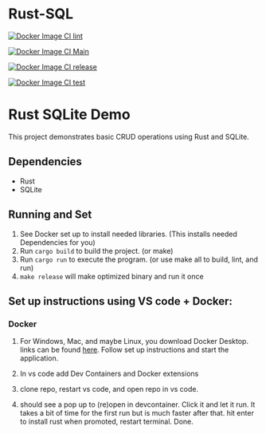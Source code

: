 # Rust-SQL

[![Docker Image CI lint](https://github.com/Nathan-Bush46/IDS706-rust-IP2/actions/workflows/lint.yml/badge.svg)](https://github.com/Nathan-Bush46/IDS706-rust-IP2/actions/workflows/lint.yml)

[![Docker Image CI Main](https://github.com/Nathan-Bush46/IDS706-rust-IP2/actions/workflows/main.yml/badge.svg)](https://github.com/Nathan-Bush46/IDS706-rust-IP2/actions/workflows/main.yml)

[![Docker Image CI release](https://github.com/Nathan-Bush46/IDS706-rust-IP2/actions/workflows/make_release_binary.yml/badge.svg)](https://github.com/Nathan-Bush46/IDS706-rust-IP2/actions/workflows/make_release_binary.yml)

[![Docker Image CI test](https://github.com/Nathan-Bush46/IDS706-rust-IP2/actions/workflows/test.yml/badge.svg)](https://github.com/Nathan-Bush46/IDS706-rust-IP2/actions/workflows/test.yml)

# Rust SQLite Demo

This project demonstrates basic CRUD operations using Rust and SQLite.

## Dependencies

- Rust
- SQLite

## Running and Set

1. See Docker set up to install needed libraries. (This installs needed Dependencies for you)
3. Run `cargo build` to build the project. (or make)
4. Run `cargo run` to execute the program. (or use make all to build, lint, and run)
5. `make release` will make optimized binary and run it once
 
## Set up instructions using VS code + Docker: 
### Docker
1. For Windows, Mac, and maybe Linux, you download Docker Desktop. links can be found [here](https://docs.docker.com/engine/install/). Follow set up instructions and start the application.

2. In vs code add Dev Containers and Docker extensions 

3. clone repo, restart vs code, and open repo in vs code.

4. should see a pop up to (re)open in devcontainer. Click it and let it run. It takes a bit of time for the first run but is much faster after that. hit enter to install rust when promoted, restart terminal. Done.


